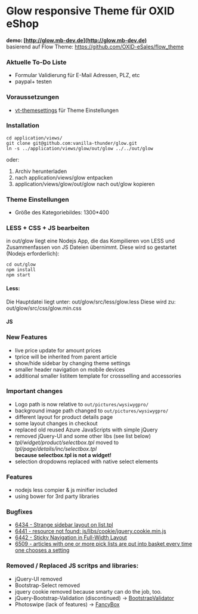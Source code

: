 # Glow responsive Theme für OXID eShop
**demo: [http://glow.mb-dev.de](http://glow.mb-dev.de)**  
basierend auf Flow Theme: https://github.com/OXID-eSales/flow_theme

### Aktuelle To-Do Liste
* Formular Validierung für E-Mail Adressen, PLZ, etc
* paypal+ testen

### Voraussetzungen
* [vt-themesettings](https://github.com/vanilla-thunder/vt-themesettings) für Theme Einstellungen

### Installation
    cd application/views/
    git clone git@github.com:vanilla-thunder/glow.git
    ln -s ../application/views/glow/out/glow ../../out/glow
oder:
 1. Archiv herunterladen
 2. nach application/views/glow entpacken
 3. application/views/glow/out/glow nach out/glow kopieren

### Theme Einstellungen
- Größe des Kategoriebildes: 1300*400

### LESS + CSS + JS bearbeiten
in out/glow liegt eine Nodejs App, die das Kompilieren von LESS und Zusammenfassen von JS Dateien übernimmt.
Diese wird so gestartet (Nodejs erforderlich):
```Shell
cd out/glow
npm install
npm start
``` 
#### Less:
Die Hauptdatei liegt unter: out/glow/src/less/glow.less
Diese wird zu:  out/glow/src/css/glow.min.css

#### JS

### New Features 
* live price update for amount prices
* tprice will be inherited from parent article
* show/hide sidebar by changing theme settings
* smaller header navigation on mobile devices
* additional smaller listitem template for crossselling and accessories


### Important changes
* Logo path is now relative to ``out/pictures/wysiwygpro/``
* background image path changed to ``out/pictures/wysiwygpro/``
* different layout for product details page
* some layout changes in checkout 
* replaced old reused Azure JavaScripts with simple jQuery
* removed jQuery-UI and some other libs (see list below)
* *tpl/widget/product/selectbox.tpl* moved to *tpl/page/details/inc/selectbox.tpl*  
   **because selectbox.tpl is not a widget!**
* selection dropdowns replaced with native select elements

### Features
* nodejs less compier & js minifier included
* using bower for 3rd party libraries

### Bugfixes
* [6434 - Strange sidebar layout on list.tpl](https://bugs.oxid-esales.com/view.php?id=6434)
* [6441 - resource not found: js/libs/cookie/jquery.cookie.min.js](https://bugs.oxid-esales.com/view.php?id=6441)
* [6442 - Sticky Navigation in Full-Width Layout](https://bugs.oxid-esales.com/view.php?id=6442)
* [6509 - articles with one or more pick lists are put into basket every time one chooses a setting](https://bugs.oxid-esales.com/view.php?id=6509)


### Removed / Replaced JS scritps and libraries:
* jQuery-UI removed
* Bootstrap-Select removed
* jquery cookie removed because smarty can do the job, too.
* jQuery-Bootstrap-Validation (discontinued) -> [BootstrapValidator](https://github.com/nghuuphuoc/bootstrapvalidator/)
* Photoswipe (lack of features) -> [FancyBox](http://fancyapps.com/fancybox/)


